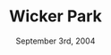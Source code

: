 ---
layout: post
title: "Wicker Park"
id: 11208
date: September 3rd, 2004
score: 4
category: 
- movie
- Drama
- Mystery
- Romance
- Thriller
actors: 
- Josh Hartnett
- Rose Byrne
- Matthew Lillard
actorsImages: 
- http://image.tmdb.org/t/p/w300/4c5rLeOe33DXm6ayqX1uGocumsc.jpg
- http://image.tmdb.org/t/p/w300/4nh4NE3SukQUTIKoA5myZdIZkyA.jpg
- http://image.tmdb.org/t/p/w300/gJsQkX20g0ABquHqVpBJzMXR2JF.jpg
overview: Matthew, a young advertising executive in Chicago, puts his life and a business trip to China on hold when he thinks he sees Lisa, the love of his life who walked out on him without a word two years earlier, walking out of a restaurant one day.
poster: http://image.tmdb.org/t/p/w500/hAnpWtzF63Euilry4MNX2xyCKLM.jpg
backdrop: http://image.tmdb.org/t/p/original/vv0K9feoP140IWy5lffSvY8o2kV.jpg
---
